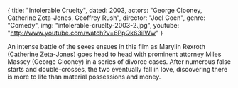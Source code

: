{
  title: "Intolerable Cruelty",
  dated: 2003,
  actors: "George Clooney, Catherine Zeta-Jones, Geoffrey Rush",
  director: "Joel Coen",
  genre: "Comedy",
  img: "intolerable-cruelty-2003-2.jpg",
  youtube: "http://www.youtube.com/watch?v=6PpQk63iIWw"
}

An intense battle of the sexes ensues in this film as Marylin Rexroth (Catherine Zeta-Jones) goes head to head with prominent attorney Miles Massey (George Clooney) in a series of divorce cases. After numerous false starts and double-crosses, the two eventually fall in love, discovering there is more to life than material possessions and money.  